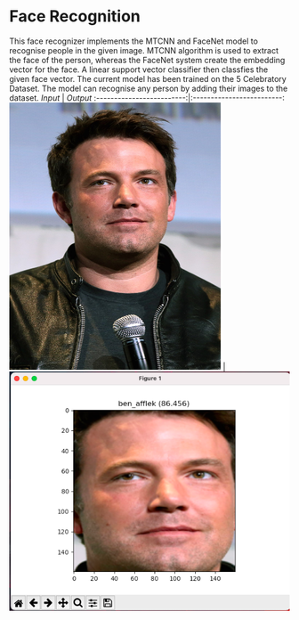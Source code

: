 # Face Recognition
This face recognizer implements the MTCNN and FaceNet model to recognise people in the given image. MTCNN algorithm is used to extract the face of the person, whereas the FaceNet system create the embedding vector for the face. A linear support vector classifier then classfies the given face vector. The current model has been trained on the 5 Celebratory Dataset. The model can recognise any person by adding their images to the dataset.
*Input*                      |  *Output* 
:-------------------------:|:-------------------------:
<img src="https://github.com/jayesh-trivedi/face_recognition/blob/master/images/test.jpg" height="480" width="380" ></a>   |  ![](https://github.com/jayesh-trivedi/face_recognition/blob/master/images/screenshot.png)
